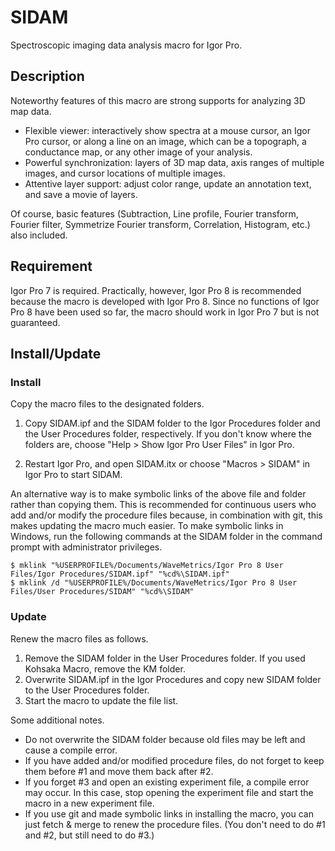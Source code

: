 ﻿# SIDAM

Spectroscopic imaging data analysis macro for Igor Pro.


## Description

Noteworthy features of this macro are strong supports for analyzing 3D map data.
- Flexible viewer: interactively show spectra at a mouse cursor, an Igor Pro cursor, or along a line on an image, which can be a topograph, a conductance map, or any other image of your analysis.
- Powerful synchronization: layers of 3D map data, axis ranges of multiple images, and cursor locations of multiple images.
- Attentive layer support: adjust color range, update an annotation text, and save a movie of layers.

Of course, basic features (Subtraction, Line profile, Fourier transform, Fourier filter, Symmetrize Fourier transform, Correlation, Histogram, etc.) also included.

## Requirement

Igor Pro 7 is required. Practically, however, Igor Pro 8 is recommended because the macro is developed with Igor Pro 8. Since no functions of Igor Pro 8 have been used so far, the macro should work in Igor Pro 7 but is not guaranteed.


## Install/Update

### Install

Copy the macro files to the designated folders.

1. Copy SIDAM.ipf and the SIDAM folder to the Igor Procedures folder and the User Procedures folder, respectively. If you don't know where the folders are, choose "Help > Show Igor Pro User Files" in Igor Pro.

2. Restart Igor Pro, and open SIDAM.itx or choose "Macros > SIDAM" in Igor Pro to start SIDAM.

An alternative way is to make symbolic links of the above file and folder rather than copying them. This is recommended for continuous users who add and/or modify the procedure files because, in combination with git, this makes updating the macro much easier. To make symbolic links in Windows, run the following commands at the SIDAM folder in the command prompt with administrator privileges.

~~~Shell
$ mklink "%USERPROFILE%/Documents/WaveMetrics/Igor Pro 8 User Files/Igor Procedures/SIDAM.ipf" "%cd%\SIDAM.ipf"
$ mklink /d "%USERPROFILE%/Documents/WaveMetrics/Igor Pro 8 User Files/User Procedures/SIDAM" "%cd%\SIDAM"
~~~

### Update

Renew the macro files as follows.

1. Remove the SIDAM folder in the User Procedures folder. If you used Kohsaka Macro, remove the KM folder.
2. Overwrite SIDAM.ipf in the Igor Procedures and copy new SIDAM folder to the User Procedures folder.
3. Start the macro to update the file list.

Some additional notes.
- Do not overwrite the SIDAM folder because old files may be left and cause a compile error.
- If you have added and/or modified procedure files, do not forget to keep them before #1 and move them back after #2.
- If you forget #3 and open an existing experiment file, a compile error may occur. In this case, stop opening the experiment file and start the macro in a new experiment file.
- If you use git and made symbolic links in installing the macro, you can just fetch & merge to renew the procedure files. (You don't need to do #1 and #2, but still need to do #3.)
